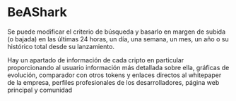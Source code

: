 # BeAShark

Se puede modificar el criterio de búsqueda y basarlo en margen de subida (o bajada) en las últimas 24 horas, un día, una semana, un mes, un año 
o su histórico total desde su lanzamiento.

Hay un apartado de información de cada cripto en particular proporcionando al usuario información más detallada sobre ella, gráficas de evolución, comparador con
otros tokens y enlaces directos al whitepaper de la empresa, perfiles profesionales de los desarrolladores, página web principal y comunidad
